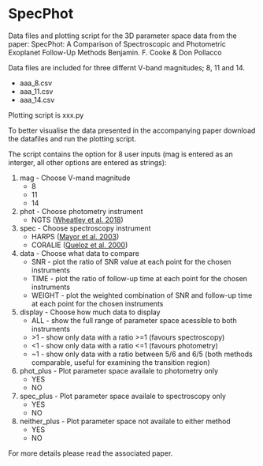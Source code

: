 # SpecPhot

Data files and plotting script for the 3D parameter space data from the paper:
SpecPhot: A Comparison of Spectroscopic and Photometric Exoplanet Follow-Up Methods
Benjamin. F. Cooke & Don Pollacco

Data files are included for three differnt V-band magnitudes; 8, 11 and 14.
- aaa_8.csv
- aaa_11.csv
- aaa_14.csv

Plotting script is xxx.py

To better visualise the data presented in the accompanying paper download the datafiles and run the plotting script.

The script contains the option for 8 user inputs (mag is entered as an interger, all other options are entered as strings):
1. mag - Choose V-mand magnitude
   - 8
   - 11
   - 14
2. phot - Choose photometry instrument
   - NGTS ([Wheatley et al. 2018](https://ui.adsabs.harvard.edu/abs/2018MNRAS.475.4476W/abstract))
3. spec - Choose spectroscopy instrument
   - HARPS ([Mayor et al. 2003](https://ui.adsabs.harvard.edu/abs/2003Msngr.114...20M/abstract))
   - CORALIE ([Queloz et al. 2000](https://ui.adsabs.harvard.edu/abs/2000A%26A...354...99Q/abstract))
4. data - Choose what data to compare
   - SNR - plot the ratio of SNR value at each point for the chosen instruments
   - TIME - plot the ratio of follow-up time at each point for the chosen instruments
   - WEIGHT - plot the weighted combination of SNR and follow-up time at each point for the chosen instruments
5. display - Choose how much data to display
   - ALL - show the full range of parameter space acessible to both instruments
   - \>1 - show only data with a ratio >=1 (favours spectroscopy)
   - <1 - show only data with a ratio <=1 (favours photometry)
   - ~1 - show only data with a ratio between 5/6 and 6/5 (both methods comparable, useful for examining the transition region)
6. phot_plus - Plot parameter space availale to photometry only
   - YES
   - NO
7. spec_plus - Plot parameter space availale to spectroscopy only
   - YES
   - NO
8. neither_plus - Plot parameter space not availale to either method
   - YES
   - NO

For more details please read the associated paper.
